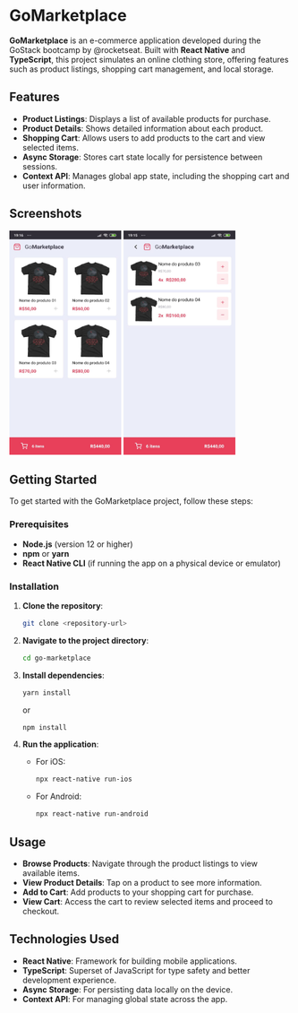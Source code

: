 # GoMarketplace

**GoMarketplace** is an e-commerce application developed during the GoStack bootcamp by @rocketseat. Built with **React Native** and **TypeScript**, this project simulates an online clothing store, offering features such as product listings, shopping cart management, and local storage.

## Features

- **Product Listings**: Displays a list of available products for purchase.
- **Product Details**: Shows detailed information about each product.
- **Shopping Cart**: Allows users to add products to the cart and view selected items.
- **Async Storage**: Stores cart state locally for persistence between sessions.
- **Context API**: Manages global app state, including the shopping cart and user information.

## Screenshots

<div>
  <img src="dashboard.jpeg" width=200 height=400 />
  <img src="cart.jpeg" width=200 height=400 />
</div>

## Getting Started

To get started with the GoMarketplace project, follow these steps:

### Prerequisites

- **Node.js** (version 12 or higher)
- **npm** or **yarn**
- **React Native CLI** (if running the app on a physical device or emulator)

### Installation

1. **Clone the repository**:
   ```bash
   git clone <repository-url>
   ```

2. **Navigate to the project directory**:
   ```bash
   cd go-marketplace
   ```

3. **Install dependencies**:
   ```bash
   yarn install
   ```
   or
   ```bash
   npm install
   ```

4. **Run the application**:
   - For iOS:
     ```bash
     npx react-native run-ios
     ```
   - For Android:
     ```bash
     npx react-native run-android
     ```

## Usage

- **Browse Products**: Navigate through the product listings to view available items.
- **View Product Details**: Tap on a product to see more information.
- **Add to Cart**: Add products to your shopping cart for purchase.
- **View Cart**: Access the cart to review selected items and proceed to checkout.

## Technologies Used

- **React Native**: Framework for building mobile applications.
- **TypeScript**: Superset of JavaScript for type safety and better development experience.
- **Async Storage**: For persisting data locally on the device.
- **Context API**: For managing global state across the app.
